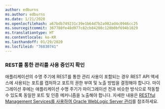```yaml
---
author: edburns
ms.author: edburns
ms.date: 1/21/2020
ms.openlocfilehash: a67bdb749231c39e1b64d7b2a982ad4c0946cc25
ms.sourcegitcommit: 367780fe48d977c82cb84208c128b0bf694b1029
ms.translationtype: HT
ms.contentlocale: ko-KR
ms.lasthandoff: 01/29/2020
ms.locfileid: "76830741"
---
```

### <a name="determine-whether-management-over-rest-is-used"></a>REST를 통한 관리를 사용 중인지 확인

애플리케이션의 수명 주기에 REST를 통한 관리 사용이 포함되는 경우 REST API 액세스에 사용되는 포트를 캡처하고 포트의 권한 부여 및 노출 방법을 결정해야 합니다. 마이그레이션 후에는 애플리케이션 수명 주기가 마이그레이션 전과 비슷한 방식으로 작동할 수 있도록 동일한 포트 및 인증 메커니즘을 노출해야 합니다. 자세한 내용은 [RESTful Management Services를 사용하여 Oracle WebLogic Server 관리](https://docs.oracle.com/middleware/12213/wls/WLRUR/title.htm)를 참조하세요.
